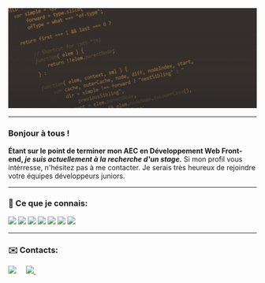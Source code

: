 <img src="https://github.com/CreasyDev/CreasyDev/blob/main/bannerGithub2.jpg" />

___


### Bonjour à tous ! 

**Étant sur le point de terminer mon AEC en Développement Web Front-end,  _je suis actuellement à la recherche d'un stage._** 
Si mon profil vous intérresse, n'hésitez pas à me contacter. Je serais très heureux de rejoindre votre équipes développeurs juniors.

___

### 🧰 Ce que je connais:

<p align="left">
  <img src="https://img.icons8.com/color/60/000000/html-5.png"/>
  <img src="https://img.icons8.com/color/60/000000/css3.png"/>
  <img src="https://img.icons8.com/color/60/000000/sass.png"/>
  <img src="https://img.icons8.com/color/60/000000/bootstrap.png"/>
  <img src="https://img.icons8.com/color/60/000000/javascript.png"/>
  <img src="https://img.icons8.com/color/60/000000/react-native.png"/>
  <img src="https://img.icons8.com/color/60/000000/angularjs.png"/>
</p>

___

### ✉️ Contacts:

<p align="left">
   <a href="mailto:franckgallardnaika&#64;gmail&#46;com">
     <img src="https://img.shields.io/badge/gmail-%23D14836.svg?&style=for-the-badge&logo=gmail&logoColor=white" /></a>&nbsp;&nbsp;&nbsp;&nbsp;
   <a href="https://www.linkedin.com/in/<yours>/">
     <img src="https://img.shields.io/badge/linkedin-%230077B5.svg?&style=for-the-badge&logo=linkedin&logoColor=white" />
  </a>&nbsp;&nbsp;&nbsp;&nbsp;
<p>










